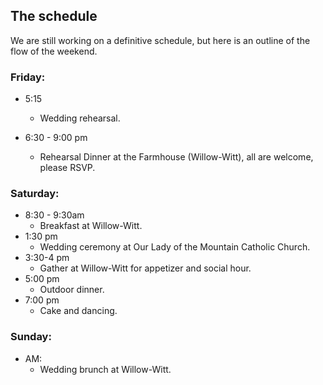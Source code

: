## The schedule 

We are still working on a definitive schedule, but here is an outline of the flow of the weekend. 

### Friday:

 - 5:15 
    - Wedding rehearsal. 

 - 6:30 - 9:00 pm 
    - Rehearsal Dinner at the Farmhouse (Willow-Witt), all are welcome, please RSVP. 

### Saturday:

 - 8:30 - 9:30am 
   - Breakfast at Willow-Witt.
 - 1:30 pm
    - Wedding ceremony at Our Lady of the Mountain Catholic Church.
 - 3:30-4 pm
    - Gather at Willow-Witt for appetizer and social hour.
 - 5:00 pm
    - Outdoor dinner.
 - 7:00 pm 
    - Cake and dancing.

### Sunday: 

 - AM: 
   - Wedding brunch at Willow-Witt. 
